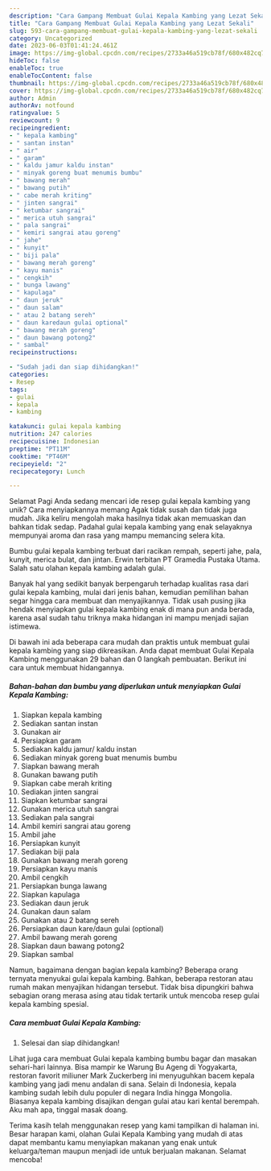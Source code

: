 ```yaml
---
description: "Cara Gampang Membuat Gulai Kepala Kambing yang Lezat Sekali"
title: "Cara Gampang Membuat Gulai Kepala Kambing yang Lezat Sekali"
slug: 593-cara-gampang-membuat-gulai-kepala-kambing-yang-lezat-sekali
category: Uncategorized
date: 2023-06-03T01:41:24.461Z
image: https://img-global.cpcdn.com/recipes/2733a46a519cb78f/680x482cq70/gulai-kepala-kambing-foto-resep-utama.jpg
hideToc: false
enableToc: true
enableTocContent: false
thumbnail: https://img-global.cpcdn.com/recipes/2733a46a519cb78f/680x482cq70/gulai-kepala-kambing-foto-resep-utama.jpg
cover: https://img-global.cpcdn.com/recipes/2733a46a519cb78f/680x482cq70/gulai-kepala-kambing-foto-resep-utama.jpg
author: Admin
authorAv: notfound
ratingvalue: 5
reviewcount: 9
recipeingredient:
- " kepala kambing"
- " santan instan"
- " air"
- " garam"
- " kaldu jamur kaldu instan"
- " minyak goreng buat menumis bumbu"
- " bawang merah"
- " bawang putih"
- " cabe merah kriting"
- " jinten sangrai"
- " ketumbar sangrai"
- " merica utuh sangrai"
- " pala sangrai"
- " kemiri sangrai atau goreng"
- " jahe"
- " kunyit"
- " biji pala"
- " bawang merah goreng"
- " kayu manis"
- " cengkih"
- " bunga lawang"
- " kapulaga"
- " daun jeruk"
- " daun salam"
- " atau 2 batang sereh"
- " daun karedaun gulai optional"
- " bawang merah goreng"
- " daun bawang potong2"
- " sambal"
recipeinstructions:

- "Sudah jadi dan siap dihidangkan!"
categories:
- Resep
tags:
- gulai
- kepala
- kambing

katakunci: gulai kepala kambing 
nutrition: 247 calories
recipecuisine: Indonesian
preptime: "PT11M"
cooktime: "PT46M"
recipeyield: "2"
recipecategory: Lunch

---
```



Selamat Pagi Anda sedang mencari ide resep gulai kepala kambing yang unik? Cara menyiapkannya memang Agak tidak susah dan tidak juga mudah. Jika keliru mengolah maka hasilnya tidak akan memuaskan dan bahkan tidak sedap. Padahal gulai kepala kambing yang enak selayaknya mempunyai aroma dan rasa yang mampu memancing selera kita.


Bumbu gulai kepala kambing terbuat dari racikan rempah, seperti jahe, pala, kunyit, merica bulat, dan jintan. Erwin terbitan PT Gramedia Pustaka Utama. Salah satu olahan kepala kambing adalah gulai.

Banyak hal yang sedikit banyak berpengaruh terhadap kualitas rasa dari gulai kepala kambing, mulai dari jenis bahan, kemudian pemilihan bahan segar hingga cara membuat dan menyajikannya. Tidak usah pusing jika hendak menyiapkan gulai kepala kambing enak di mana pun anda berada, karena asal sudah tahu triknya maka hidangan ini mampu menjadi sajian istimewa.


Di bawah ini ada beberapa cara mudah dan praktis untuk membuat gulai kepala kambing yang siap dikreasikan. Anda dapat membuat Gulai Kepala Kambing menggunakan 29 bahan dan 0 langkah pembuatan. Berikut ini cara untuk membuat hidangannya.

<!--inarticleads1-->

##### Bahan-bahan dan bumbu yang diperlukan untuk menyiapkan Gulai Kepala Kambing:

1. Siapkan  kepala kambing
1. Sediakan  santan instan
1. Gunakan  air
1. Persiapkan  garam
1. Sediakan  kaldu jamur/ kaldu instan
1. Sediakan  minyak goreng buat menumis bumbu
1. Siapkan  bawang merah
1. Gunakan  bawang putih
1. Siapkan  cabe merah kriting
1. Sediakan  jinten sangrai
1. Siapkan  ketumbar sangrai
1. Gunakan  merica utuh sangrai
1. Sediakan  pala sangrai
1. Ambil  kemiri sangrai atau goreng
1. Ambil  jahe
1. Persiapkan  kunyit
1. Sediakan  biji pala
1. Gunakan  bawang merah goreng
1. Persiapkan  kayu manis
1. Ambil  cengkih
1. Persiapkan  bunga lawang
1. Siapkan  kapulaga
1. Sediakan  daun jeruk
1. Gunakan  daun salam
1. Gunakan  atau 2 batang sereh
1. Persiapkan  daun kare/daun gulai (optional)
1. Ambil  bawang merah goreng
1. Siapkan  daun bawang potong2
1. Siapkan  sambal


Namun, bagaimana dengan bagian kepala kambing? Beberapa orang ternyata menyukai gulai kepala kambing. Bahkan, beberapa restoran atau rumah makan menyajikan hidangan tersebut. Tidak bisa dipungkiri bahwa sebagian orang merasa asing atau tidak tertarik untuk mencoba resep gulai kepala kambing spesial. 

<!--inarticleads2-->

##### Cara membuat Gulai Kepala Kambing:


1. Selesai dan siap dihidangkan!

Lihat juga cara membuat Gulai kepala kambing bumbu bagar dan masakan sehari-hari lainnya. Bisa mampir ke Warung Bu Ageng di Yogyakarta, restoran favorit miliuner Mark Zuckerberg ini menyuguhkan bacem kepala kambing yang jadi menu andalan di sana. Selain di Indonesia, kepala kambing sudah lebih dulu populer di negara India hingga Mongolia. Biasanya kepala kambing disajikan dengan gulai atau kari kental berempah. Aku mah apa, tinggal masak doang. 

Terima kasih telah menggunakan resep yang kami tampilkan di halaman ini. Besar harapan kami, olahan Gulai Kepala Kambing yang mudah di atas dapat membantu kamu menyiapkan makanan yang enak untuk keluarga/teman maupun menjadi ide untuk berjualan makanan. Selamat mencoba!
